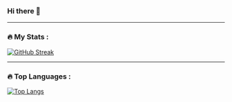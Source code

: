 ### Hi there 👋

---

### :fire: My Stats :

[![GitHub Streak](http://github-readme-streak-stats.herokuapp.com?user=Juanbl2001&theme=dark&background=000000)](https://git.io/streak-stats)

---

### :fire: Top Languages :

[![Top Langs](https://github-readme-stats.vercel.app/api/top-langs/?username=Juanbl2001)](https://github.com/anuraghazra/github-readme-stats)
<!--
**Juanbl2001/Juanbl2001** is a ✨ _special_ ✨ repository because its `README.md` (this file) appears on your GitHub profile.

Here are some ideas to get you started:

- 🔭 I’m currently working on ...
- 🌱 I’m currently learning ...
- 👯 I’m looking to collaborate on ...
- 🤔 I’m looking for help with ...
- 💬 Ask me about ...
- 📫 How to reach me: ...
- 😄 Pronouns: ...
- ⚡ Fun fact: ...
-->
